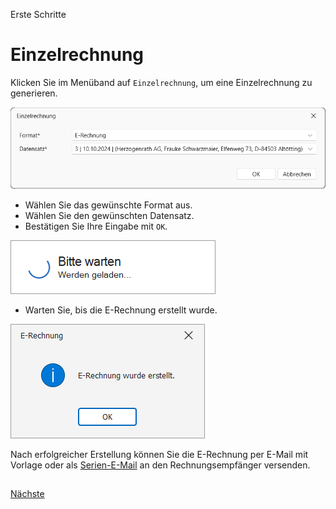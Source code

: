 Erste Schritte

# Einzelrechnung
 
Klicken Sie im Menüband auf `Einzelrechnung`, um eine Einzelrechnung zu generieren.
 
<img src="/docs/Einzelrechnung.png" alt="Einzelrechnung"/>

- Wählen Sie das gewünschte Format aus.
- Wählen Sie den gewünschten Datensatz.
- Bestätigen Sie Ihre Eingabe mit `OK`.

<img src="/docs/Warten.png" alt="Warten"/>

- Warten Sie, bis die E-Rechnung erstellt wurde.

<img src="/docs/Erstellt.png" alt="Erstellt"/>

Nach erfolgreicher Erstellung können Sie die E-Rechnung per E-Mail mit Vorlage oder als [Serien-E-Mail](https://systemverwalter.cobra-hilfe.de//docs/kurzanleitung#serienmail-assistent) an den Rechnungsempfänger versenden.

##

[Nächste](./Serienrechnung.md) 
